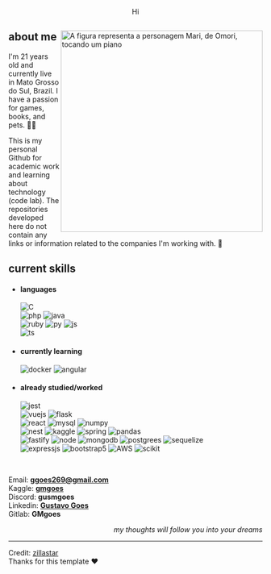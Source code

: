 <p align = center >Hi</p>

<div>
<img align="right" width="400" alt="A figura representa a personagem Mari, de Omori, tocando um piano" src="https://omori.wiki/images/c/cc/FA_ALBUM_46.png"/>
<h2>about me</h2>
  
<p>I'm 21 years old and currently live in Mato Grosso do Sul, Brazil. I have a passion for games, books, and pets. 🐶🐱</p>
<p>This is my personal Github for academic work and learning about technology (code lab). The repositories developed here do not contain any links or information related to the companies I'm working with. 📌</p>

<h2>current skills</h2>
  
- <h4> languages </h4>
  <img src = "https://img.shields.io/badge/c-%2300599C.svg?style=for-the-badge&logo=c&logoColor=white" alt = "C"/><br>
  <img src = "https://img.shields.io/badge/PHP-777BB4?style=for-the-badge&logo=php&logoColor=white" alt = "php"/>
  <img src = "https://img.shields.io/badge/Java-ED8B00?style=for-the-badge&logo=openjdk&logoColor=white" alt = "java"/><br>
  <img src = "https://img.shields.io/badge/ruby-%23CC342D.svg?style=for-the-badge&logo=ruby&logoColor=white" alt = "ruby"/>
  <img src = "https://img.shields.io/badge/Python-3776AB?style=for-the-badge&logo=python&logoColor=white" alt = "py"/>
  <img src = "https://img.shields.io/badge/JavaScript-F7DF1E?style=for-the-badge&logo=javascript&logoColor=black" alt = "js"/> <br>
  <img src = "https://img.shields.io/badge/TypeScript-007ACC?style=for-the-badge&logo=typescript&logoColor=white" alt = "ts"/>
  
- <h4> currently learning </h4>
  
  
  
  
  <img src = "https://img.shields.io/badge/docker-%230db7ed.svg?style=for-the-badge&logo=docker&logoColor=white" alt = "docker"/>
  <img src = "https://img.shields.io/badge/angular-%23DD0031.svg?style=for-the-badge&logo=angular&logoColor=white" alt = "angular"/>
    
   
    
- <h4> already studied/worked </h4>
  <img src = "https://img.shields.io/badge/-jest-%23C21325?style=for-the-badge&logo=jest&logoColor=white" alt = "jest"/><br>
  <img src = "https://img.shields.io/badge/vuejs-%2335495e.svg?style=for-the-badge&logo=vuedotjs&logoColor=%234FC08D" alt = "vuejs"/>
  <img src = "https://img.shields.io/badge/flask-%23000.svg?style=for-the-badge&logo=flask&logoColor=white" alt = "flask"/><br>
  <img src = "https://img.shields.io/badge/react-%2320232a.svg?style=for-the-badge&logo=react&logoColor=%2361DAFB" alt = "react"/>
  <img src = "https://img.shields.io/badge/MySQL-005C84?style=for-the-badge&logo=mysql&logoColor=white" alt = "mysql"/>
  <img src = "https://img.shields.io/badge/numpy-%23013243.svg?style=for-the-badge&logo=numpy&logoColor=white" alt = "numpy" /><br>
  <img src = "https://img.shields.io/badge/nestjs-%23E0234E.svg?style=for-the-badge&logo=nestjs&logoColor=white" alt = "nest"/>
  <img src = "https://img.shields.io/badge/Kaggle-035a7d?style=for-the-badge&logo=kaggle&logoColor=white" alt = "kaggle"/>
  <img src = "https://img.shields.io/badge/spring-%236DB33F.svg?style=for-the-badge&logo=spring&logoColor=white" alt = "spring"/>
  <img src = "https://img.shields.io/badge/pandas-%23150458.svg?style=for-the-badge&logo=pandas&logoColor=white" alt = "pandas"/><br>
  <img src = "https://img.shields.io/badge/fastify-%23000000.svg?style=for-the-badge&logo=fastify&logoColor=white" alt = "fastify"/>
  <img src = "https://img.shields.io/badge/Node.js-43853D?style=for-the-badge&logo=node.js&logoColor=white" alt = "node"/>
  <img src = "https://img.shields.io/badge/MongoDB-4EA94B?style=for-the-badge&logo=mongodb&logoColor=white" alt = "mongodb"/>
  <img src = "https://img.shields.io/badge/postgres-%23316192.svg?style=for-the-badge&logo=postgresql&logoColor=white" alt = "postgrees"/>
  <img src = "https://img.shields.io/badge/Sequelize-52B0E7?style=for-the-badge&logo=Sequelize&logoColor=white" alt = "sequelize"/><br>
  <img src = "https://img.shields.io/badge/express.js-%23404d59.svg?style=for-the-badge&logo=express&logoColor=%2361DAFB" alt = "expressjs"/>
  <img src = "https://img.shields.io/badge/bootstrap-%23563D7C.svg?style=for-the-badge&logo=bootstrap&logoColor=white" alt = "bootstrap5"/>
  <img src = "https://img.shields.io/badge/Amazon_AWS-232F3E?style=for-the-badge&logo=amazon-aws&logoColor=white" alt = "AWS"/>
  <img src = "https://img.shields.io/badge/scikit--learn-%23F7931E.svg?style=for-the-badge&logo=scikit-learn&logoColor=white" alt = "scikit"/>  
<br>

Email: <b>ggoes269@gmail.com</b><br>
Kaggle: <b>[gmgoes](https://www.kaggle.com/gmgoes)</b><br> 
Discord: <b>gusmgoes</b><br>
Linkedin: <b>[Gustavo Goes](https://www.linkedin.com/in/gustavo-goes-7b6221225/)</b><br>
Gitlab: <b>GMgoes</b><br>
  
<p align="right"><em>my thoughts will follow you into your dreams</em></p>

------
Credit: [zillastar](https://github.com/zillastar)<br>
Thanks for this template ❤️
